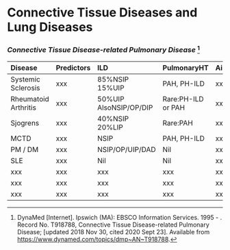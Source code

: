 # Connective Tissue Diseases and Lung Diseases

### *Connective Tissue Disease-related Pulmonary Disease* [^Woodhead2018]

| Disease              | Predictors | ILD                    | PulmonaryHT        | Airway | Pleural | Notes |
| :------------------- | :--------- | :--------------------- | :----------------- | :----- | :------ | :---- |
| Systemic Sclerosis   | xxx        | 85%NSIP  15%UIP        | PAH, PH-ILD        | xxx    | xxx     | xxx   |
| Rheumatoid Arthritis | xxx        | 50%UIP AlsoNSIP/OP/DIP | Rare:PH-ILD or PAH | xxx    | xxx     | xxx   |
| Sjogrens             | xxx        | 40%NSIP 20%LIP         | Rare:PAH           | xxx    | xxx     | xxx   |
| MCTD                 | xxx        | NSIP                   | PAH, PH-ILD        | xxx    | xxx     | xxx   |
| PM / DM              | xxx        | NSIP/OP/UIP/DAD        | Nil                | xxx    | xxx     | xxx   |
| SLE                  | xxx        | Nil                    | Nil                | xxx    | xxx     | xxx   |
| xxx                  | xxx        | xxx                    | xxx                | xxx    | xxx     | xxx   |
| xxx                  | xxx        | xxx                    | xxx                | xxx    | xxx     | xxx   |
| xxx                  | xxx        | xxx                    | xxx                | xxx    | xxx     | xxx   |

[^Woodhead2018]: DynaMed [Internet]. Ipswich (MA): EBSCO Information Services. 1995 - . Record No. T918788, Connective Tissue Disease-related Pulmonary Disease; [updated 2018 Nov 30, cited 2020 Sept 23]. Available from https://www.dynamed.com/topics/dmp~AN~T918788. 